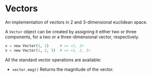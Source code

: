 # Vectors
An implementation of vectors in 2 and 3-dimensional euclidean space.

A ```Vector``` object can be created by assigning it either two or three components, for a two or a three-dimensional vector, respectively.

```python
v = new Vector(1, 2)     # => <1, 2>
v = new Vector(1, 2, 3)  # => <1, 2, 3>
```

All the standard vector operations are available:
- ```vector.mag()```
  Returns the magnitude of the vector.
